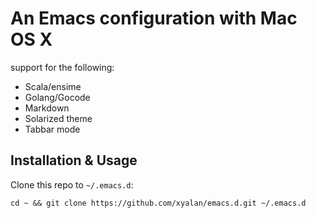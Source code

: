 # An Emacs configuration with Mac OS X

support for the following:

- Scala/ensime
- Golang/Gocode
- Markdown
- Solarized theme
- Tabbar mode

## Installation & Usage

Clone this repo to `~/.emacs.d`:

```
cd ~ && git clone https://github.com/xyalan/emacs.d.git ~/.emacs.d
```


